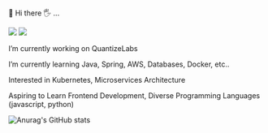 👋 Hi there 🖐️ ...

<a href="https://sungwonjeong.github.io/" target="_blank"><img src="https://img.shields.io/badge/-BLOG-1A1A1A?style=for-the-badge&logo=buefy&logoColor=white"/></a> <a href="mailto:aogn07@gmail.com" target="_blank"><img src="https://img.shields.io/badge/-aogn07%40gmail.com-EA4335?style=for-the-badge&logo=gmail&logoColor=white"/></a>

I’m currently working on QuantizeLabs

I’m currently learning Java, Spring, AWS, Databases, Docker, etc..

Interested in Kubernetes, Microservices Architecture

Aspiring to Learn Frontend Development, Diverse Programming Languages (javascript, python)

![Anurag's GitHub stats](https://github-readme-stats.vercel.app/api?username=SungwonJeong&show_icons=true&theme=radical)







